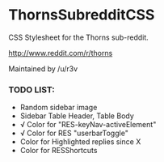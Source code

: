 # ThornsSubredditCSS

CSS Stylesheet for the Thorns sub-reddit.

http://www.reddit.com/r/thorns

Maintained by /u/r3v

### TODO LIST:

* Random sidebar image
* Sidebar Table Header, Table Body
* √	Color for "RES-keyNav-activeElement"
* √	Color for RES "userbarToggle"
* Color for Highlighted replies since X
* Color for RESShortcuts